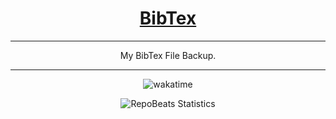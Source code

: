 <div align="center">
  
# [BibTex](https://github.com/BrenoFariasdaSilva/bibtex)

</div>

<div align="center">

---

My BibTex File Backup.

---
</div>

<p align="center">
  <img src="https://wakatime.com/badge/github/BrenoFariasdaSilva/BibTex.svg" alt="wakatime" />
</p>

<div align="center">

![RepoBeats Statistics](https://repobeats.axiom.co/api/embed/d50ccb4513a7b1a93fac95b6a21e0e3c4ea97ced.svg "Repobeats analytics image")

</div>
